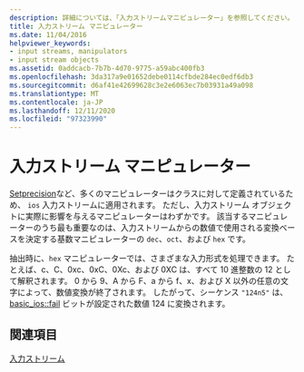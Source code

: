 ```yaml
---
description: 詳細については、「入力ストリームマニピュレーター」を参照してください。
title: 入力ストリーム マニピュレーター
ms.date: 11/04/2016
helpviewer_keywords:
- input streams, manipulators
- input stream objects
ms.assetid: 0addcacb-7b7b-4d70-9775-a59abc400fb3
ms.openlocfilehash: 3da317a9e01652debe0114cfbde284ec0edf6db3
ms.sourcegitcommit: d6af41e42699628c3e2e6063ec7b03931a49a098
ms.translationtype: MT
ms.contentlocale: ja-JP
ms.lasthandoff: 12/11/2020
ms.locfileid: "97323990"
---
```

# <a name="input-stream-manipulators"></a>入力ストリーム マニピュレーター

[Setprecision](../standard-library/iomanip-functions.md#setprecision)など、多くのマニピュレーターはクラスに対して定義されているため、 `ios` 入力ストリームに適用されます。 ただし、入力ストリーム オブジェクトに実際に影響を与えるマニピュレーターはわずかです。 該当するマニピュレーターのうち最も重要なのは、入力ストリームからの数値で使用される変換ベースを決定する基数マニピュレーターの `dec`、`oct`、および `hex` です。

抽出時に、`hex` マニピュレーターでは、さまざまな入力形式を処理できます。 たとえば、c、C、0xc、0xC、0Xc、および 0XC は、すべて 10 進整数の 12 として解釈されます。 0 から 9、A から F、a から f、x、および X 以外の任意の文字によって、数値変換が終了されます。 したがって、シーケンス `"124n5"` は、[basic_ios::fail](../standard-library/basic-ios-class.md#fail) ビットが設定された数値 124 に変換されます。

## <a name="see-also"></a>関連項目

[入力ストリーム](../standard-library/input-streams.md)
